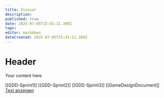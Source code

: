 ```yaml
---
title: Glossar
description: 
published: true
date: 2025-07-05T15:41:11.389Z
tags: 
editor: markdown
dateCreated: 2025-07-05T15:41:11.389Z
---
```


# Header
Your content here

[[GDD-Sprint1]]
[[GDD-Sprint2]]
[[GDD-Sprint3]]
[[GameDesignDocument]]
[Text anzeigen](GameDesignDocument)


